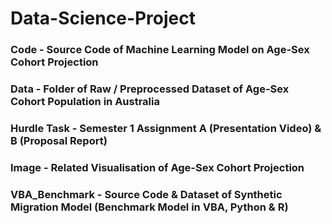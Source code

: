 # Data-Science-Project

### Code - Source Code of Machine Learning Model on Age-Sex Cohort Projection

### Data - Folder of Raw / Preprocessed Dataset of Age-Sex Cohort Population in Australia

### Hurdle Task - Semester 1 Assignment A (Presentation Video) & B (Proposal Report)

### Image - Related Visualisation of Age-Sex Cohort Projection

### VBA_Benchmark - Source Code & Dataset of Synthetic Migration Model (Benchmark Model in VBA, Python & R)
